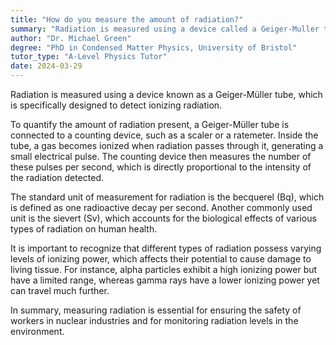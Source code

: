 ```yaml
---
title: "How do you measure the amount of radiation?"
summary: "Radiation is measured using a device called a Geiger-Muller tube, which detects ionising radiation."
author: "Dr. Michael Green"
degree: "PhD in Condensed Matter Physics, University of Bristol"
tutor_type: "A-Level Physics Tutor"
date: 2024-03-29
---
```


Radiation is measured using a device known as a Geiger-Müller tube, which is specifically designed to detect ionizing radiation.

To quantify the amount of radiation present, a Geiger-Müller tube is connected to a counting device, such as a scaler or a ratemeter. Inside the tube, a gas becomes ionized when radiation passes through it, generating a small electrical pulse. The counting device then measures the number of these pulses per second, which is directly proportional to the intensity of the radiation detected.

The standard unit of measurement for radiation is the becquerel (Bq), which is defined as one radioactive decay per second. Another commonly used unit is the sievert (Sv), which accounts for the biological effects of various types of radiation on human health.

It is important to recognize that different types of radiation possess varying levels of ionizing power, which affects their potential to cause damage to living tissue. For instance, alpha particles exhibit a high ionizing power but have a limited range, whereas gamma rays have a lower ionizing power yet can travel much further.

In summary, measuring radiation is essential for ensuring the safety of workers in nuclear industries and for monitoring radiation levels in the environment.
    
